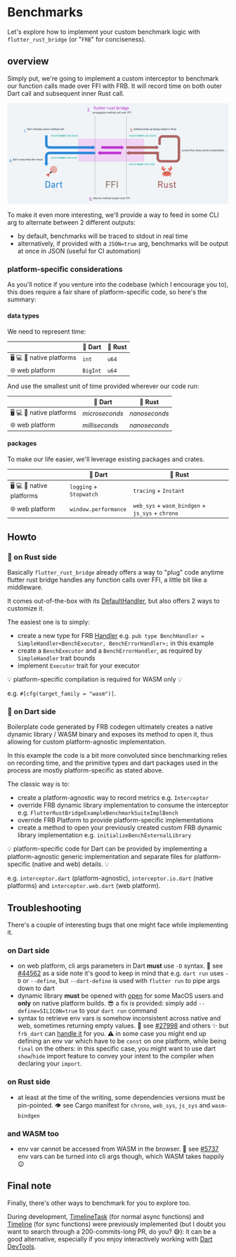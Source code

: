 # Benchmarks

Let's explore how to implement your custom benchmark logic with `flutter_rust_bridge` (or "`FRB`" for conciseness).

## overview

Simply put, we're going to implement a custom interceptor to benchmark our function calls made over FFI with FRB. It will record time on both outer Dart call and subsequent inner Rust call.

![overview (schema realized with whimsical)](../../interceptor.png)

To make it even more interesting, we'll provide a way to feed in some CLI arg to alternate between 2 different outputs:

- by default, benchmarks will be traced to stdout in real time
- alternatively, if provided with a `JSON=true` arg, benchmarks will be output at once in JSON (useful for CI automation)

### platform-specific considerations

As you'll notice if you venture into the codebase (which I encourage you to), this does require a fair share of platform-specific code, so here's the summary:

#### data types

We need to represent time:

|                                                               | :dart: Dart        | :crab: Rust        |
| -----------                                                   | -----------        | -----------        |
| :desktop_computer: :computer: :iphone: native platforms       | `int`                | `u64`                |
| :globe_with_meridians: web platform                           | `BigInt`             | `u64`                |

And use the smallest unit of time provided wherever our code run:

|                                                               | :dart: Dart        | :crab: Rust        |
| -----------                                                   | -----------        | -----------        |
| :desktop_computer: :computer: :iphone: native platforms       | *microseconds*                | *nanoseconds*                |
| :globe_with_meridians: web platform                           | *milliseconds*             | *nanoseconds*                |

#### packages

To make our life easier, we'll leverage existing packages and crates.

|                                                               | :dart: Dart           | :crab: Rust                                 |
| -----------                                                   | -----------           | -----------                                 |
| :desktop_computer: :computer: :iphone: native platforms       | `logging` + `Stopwatch`   | `tracing` + `Instant`                           |
| :globe_with_meridians: web platform                           | `window.performance`    | `web_sys` + `wasm_bindgen` + `js_sys` + `chrono`             |

## Howto

### :crab: on Rust side

Basically `flutter_rust_bridge` already offers a way to "plug" code anytime flutter rust bridge handles any function calls over FFI, a little bit like a middleware.

It comes out-of-the-box with its [DefaultHandler](http://cjycode.com/flutter_rust_bridge/feature/handler.html),
but also offers 2 ways to customize it.

The easiest one is to simply:

- create a new type for FRB [Handler](http://cjycode.com/flutter_rust_bridge/feature/handler.html)
  e.g. `pub type BenchHandler = SimpleHandler<BenchExecutor, BenchErrorHandler>;` in this example
- create a `BenchExecutor` and a `BenchErrorHandler`, as required by `SimpleHandler` trait bounds
- implement `Executor` trait for your executor

:bulb: platform-specific compilation is required for WASM only :bulb:

e.g. `#[cfg(target_family = "wasm")]`.

### :dart: on Dart side

Boilerplate code generated by FRB codegen ultimately creates a native dynamic library / WASM binary and exposes its method to open it, thus allowing for custom platform-agnostic implementation.

In this example the code is a bit more convoluted since benchmarking relies on recording time, and the primitive types and dart packages used in the process are mostly platform-specific as stated above.

The classic way is to:

- create a platform-agnostic way to record metrics
  e.g. `Interceptor`
- override FRB dynamic library implementation to consume the interceptor
  e.g. `FlutterRustBridgeExampleBenchmarkSuiteImplBench`
- override FRB Platform to provide platform-specific implementations
- create a method to open your previously created custom FRB dynamic library implementation
  e.g. `initializeBenchExternalLibrary`

:bulb: platform-specific code for Dart can be provided by implementing a platform-agnostic generic implementation and separate files for platform-specific (native and web) details. :bulb:

e.g. `interceptor.dart` (platform-agnostic), `interceptor.io.dart` (native platforms) and `interceptor.web.dart` (web platform).

## Troubleshooting

There's a couple of interesting bugs that one might face while implementing it.

### on Dart side

- on web platform, cli args parameters in Dart **must** use `-D` syntax.
  :speech_balloon: see [#44562](https://github.com/dart-lang/sdk/issues/44562)
  as a side note it's good to keep in mind that e.g. `dart run` uses `-D` or `--define`,
  but `--dart-define` is used with `flutter run` to pipe args down to dart
- dynamic library **must** be opened with [open](https://api.dart.dev/stable/2.6.1/dart-ffi/DynamicLibrary/DynamicLibrary.open.html) for some MacOS users and **only** on native platform builds.
  :sunglasses: a fix is provided:
  simply add `--define=SILICON=true` to your `dart run` command
- syntax to retrieve env vars is somehow inconsistent across native and web, sometimes returning empty values.
  :speech_balloon: see [#27998](https://github.com/dart-lang/sdk/issues/27998) and others
  :sparkles: but `frb_dart` can [handle it](https://github.com/fzyzcjy/flutter_rust_bridge/tree/master/frb_dart/lib/src/env) for you.
  :warning: in some case you might end up defining an env var which have to be `const` on one platform, while being `final` on the others: in this specific case, you might want to use dart `show`/`hide` import feature to convey your intent to the compiler when declaring your `import`.

### on Rust side

- at least at the time of the writing, some dependencies versions must be pin-pointed.
  :eye: see Cargo manifest for `chrono`, `web_sys`, `js_sys` and `wasm-bindgen`

### and WASM too

- env var cannot be accessed from WASM in the browser.
  :speech_balloon: see [#5737](https://github.com/bevyengine/bevy/discussions/5737#discussioncomment-3428966)
  env vars can be turned into cli args though, which WASM takes happily :wink:

## Final note

Finally, there's other ways to benchmark for you to explore too.

During development, [TimelineTask](https://api.flutter.dev/flutter/dart-developer/TimelineTask-class.html) (for normal async functions) and [Timeline](https://api.flutter.dev/flutter/dart-developer/Timeline-class.html) (for sync functions) were previously implemented (but I doubt you want to search through a 200-commits-long PR, do you? :sweat_smile:): it can be a good alternative, especially if you enjoy interactively working with [Dart DevTools](https://docs.flutter.dev/development/tools/devtools/performance).
